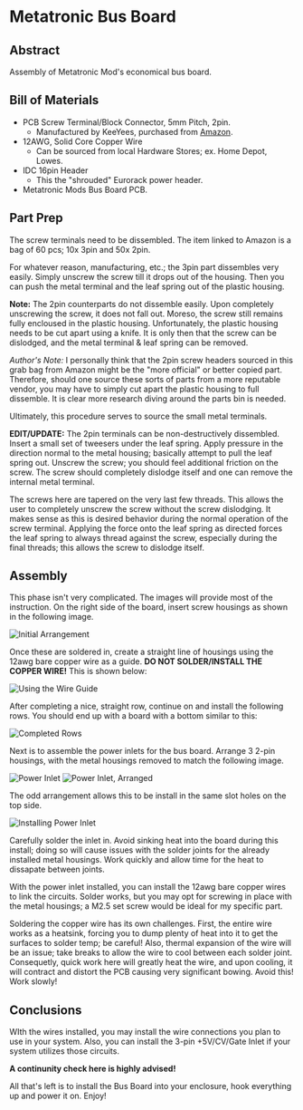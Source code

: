 # Metatronic Bus Board

## Abstract
Assembly of Metatronic Mod's economical bus board.

## Bill of Materials
- PCB Screw Terminal/Block Connector, 5mm Pitch, 2pin.
    * Manufactured by KeeYees, purchased from [Amazon](https://www.amazon.com/gp/product/B07H5G7GC6/ref=ppx_yo_dt_b_asin_title_o04_s01?ie=UTF8&psc=1).
- 12AWG, Solid Core Copper Wire
    * Can be sourced from local Hardware Stores; ex. Home Depot, Lowes.
- IDC 16pin Header
    * This the "shrouded" Eurorack power header. 
- Metatronic Mods Bus Board PCB.

## Part Prep

The screw terminals need to be dissembled. The item linked to Amazon is a bag of 60 pcs; 10x 3pin and 50x 2pin.

For whatever reason, manufacturing, etc.; the 3pin part dissembles very easily. Simply unscrew the screw till it drops out of the housing. Then you can push the metal terminal and the leaf spring out of the plastic housing. 

**Note:** The 2pin counterparts do not dissemble easily. Upon completely unscrewing the screw, it does not fall out. Moreso, the screw still remains fully encloused in the plastic housing. Unfortunately, the plastic housing needs to be cut apart using a knife. It is only then that the screw can be dislodged, and the metal terminal & leaf spring can be removed.

*Author's Note:* I personally think that the 2pin screw headers sourced in this grab bag from Amazon might be the "more official" or better copied part. Therefore, should one source these sorts of parts from a more reputable vendor, you may have to simply cut apart the plastic housing to full dissemble. It is clear more research diving around the parts bin is needed.

Ultimately, this procedure serves to source the small metal terminals.

**EDIT/UPDATE:** The 2pin terminals can be non-destructively dissembled. Insert a small set of tweesers under the leaf spring. Apply pressure in the direction normal to the metal housing; basically attempt to pull the leaf spring out. Unscrew the screw; you should feel additional friction on the screw. The screw should completely dislodge itself and one can remove the internal metal terminal.

The screws here are tapered on the very last few threads. This allows the user to completely unscrew the screw without the screw dislodging. It makes sense as this is desired behavior during the normal operation of the screw terminal. Applying the force onto the leaf spring as directed forces the leaf spring to always thread against the screw, especially during the final threads; this allows the screw to dislodge itself.


## Assembly

This phase isn't very complicated. The images will provide most of the instruction. On the right side of the board, insert screw housings as shown in the following image.

![Initial Arrangement](img\BusBoard_MetalHousingArrangement.jpg)

Once these are soldered in, create a straight line of housings using the 12awg bare copper wire as a guide. **DO NOT SOLDER/INSTALL THE COPPER WIRE!** This is shown below:

![Using the Wire Guide](img\BusBoard_MetalHousingAlignment2.jpg)

After completing a nice, straight row, continue on and install the following rows. You should end up with a board with a bottom similar to this:

![Completed Rows](img\BusBoard_PartlyAssembledBottom.jpg)

Next is to assemble the power inlets for the bus board. Arrange 3 2-pin housings, with the metal housings removed to match the following image.

![Power Inlet](img\ScrewTerminal_BusBoardPowerInlet.jpg)
![Power Inlet, Arranged](img\ScrewTerminal_BusBoardPowerInlet2.jpg)

The odd arrangement allows this to be install in the same slot holes on the top side.

![Installing Power Inlet](img\BusBoard_PartlyAssembledSideInlet.jpg)

Carefully solder the inlet in. Avoid sinking heat into the board during this install; doing so will cause issues with the solder joints for the already installed metal housings. Work quickly and allow time for the heat to dissapate between joints.

With the power inlet installed, you can install the 12awg bare copper wires to link the circuits. Solder works, but you may opt for screwing in place with the metal housings; a M2.5 set screw would be ideal for my specific part. 

Soldering the copper wire has its own challenges. First, the entire wire works as a heatsink, forcing you to dump plenty of heat into it to get the surfaces to solder temp; be careful! Also, thermal expansion of the wire will be an issue; take breaks to allow the wire to cool between each solder joint. Consequetly, quick work here will greatly heat the wire, and upon cooling, it will contract and distort the PCB causing very significant bowing. Avoid this! Work slowly!

## Conclusions
WIth the wires installed, you may install the wire connections you plan to use in your system. Also, you can install the 3-pin +5V/CV/Gate Inlet if your system utilizes those circuits. 

**A continunity check here is highly advised!**

All that's left is to install the Bus Board into your enclosure, hook everything up and power it on. Enjoy!